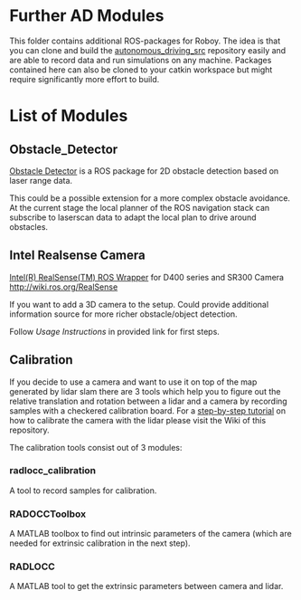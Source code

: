 # Further AD Modules

This folder contains additional ROS-packages for Roboy. The idea is that you can clone and build the [autonomous_driving_src](https://github.com/Roboy/autonomous_driving_src/) repository easily and are able to record data and run simulations on any machine. Packages contained here can also be cloned to your catkin workspace but might require significantly more effort to build.

# List of Modules

## Obstacle_Detector
[Obstacle Detector](https://github.com/tysik/obstacle_detector) is a ROS package for 2D obstacle detection based on laser range data.

This could be a possible extension for a more complex obstacle avoidance. At the current stage the local planner of the ROS navigation stack can subscribe to laserscan data to adapt the local plan to drive around obstacles.

## Intel Realsense Camera
[Intel(R) RealSense(TM) ROS Wrapper](https://github.com/intel-ros/realsense) for D400 series and SR300 Camera http://wiki.ros.org/RealSense

If you want to add a 3D camera to the setup. Could provide additional information source for more richer obstacle/object detection.

Follow *Usage Instructions* in provided link for first steps.

## Calibration
If you decide to use a camera and want to use it on top of the map generated by lidar slam there are 3 tools which help you to figure out the relative translation and rotation between a lidar and a camera by recording samples with a checkered calibration board. For a [step-by-step tutorial](https://github.com/Roboy/autonomous_driving/wiki/Extrinsic-calibration-between-camera-and-lidar) on how to calibrate the camera with the lidar please visit the Wiki of this repository. 

The calibration tools consist out of 3 modules:

### radlocc_calibration
A tool to record samples for calibration.

### RADOCCToolbox
A MATLAB toolbox to find out intrinsic parameters of the camera (which are needed for extrinsic calibration in the next step).

### RADLOCC
A MATLAB tool to get the extrinsic parameters between camera and lidar.



